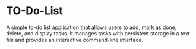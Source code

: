 # TO-Do-List
A simple to-do list application that allows users to add, mark as done, delete, and display tasks. It manages tasks with persistent storage in a text file and provides an interactive command-line interface.
